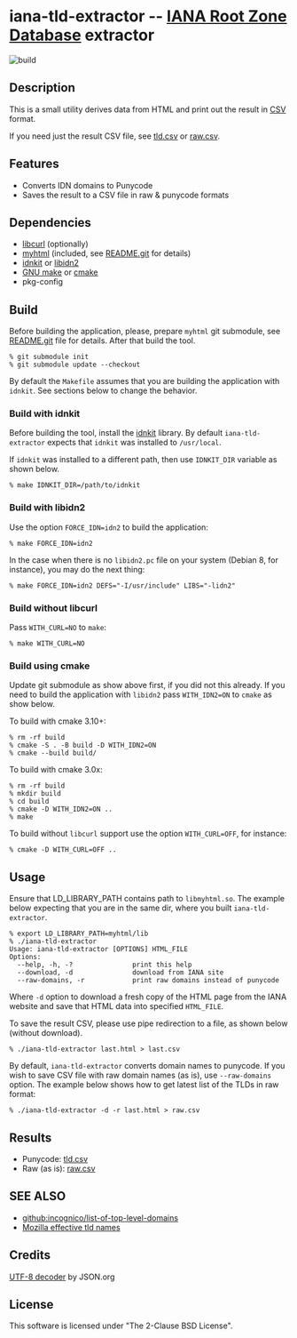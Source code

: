 # iana-tld-extractor -- [IANA Root Zone Database][1] extractor

![build](https://github.com/gh0stwizard/iana-tld-extractor/workflows/build/badge.svg)

## Description

This is a small utility derives data from HTML and print out
the result in [CSV][5] format.

If you need just the result CSV file, see [tld.csv][7] or [raw.csv][13].


## Features

* Converts IDN domains to Punycode
* Saves the result to a CSV file in raw & punycode formats


## Dependencies

* [libcurl][2] (optionally)
* [myhtml][3] (included, see [README.git][9] for details)
* [idnkit][4] or [libidn2][12]
* [GNU make][6] or [cmake][14]
* pkg-config


## Build

Before building the application, please, prepare `myhtml`
git submodule, see [README.git][9] file for details.
After that build the tool.

```
% git submodule init
% git submodule update --checkout
```

By default the `Makefile` assumes that you are building
the application with `idnkit`. See sections below to change
the behavior.


### Build with idnkit

Before building the tool, install the [idnkit][4] library.
By default `iana-tld-extractor` expects that `idnkit` was
installed to `/usr/local`.

If `idnkit` was installed to a different path, then use
`IDNKIT_DIR` variable as shown below.


```
% make IDNKIT_DIR=/path/to/idnkit
```


### Build with libidn2

Use the option `FORCE_IDN=idn2` to build the application:

```
% make FORCE_IDN=idn2
```

In the case when there is no `libidn2.pc` file on your system
(Debian 8, for instance), you may do the next thing:

```
% make FORCE_IDN=idn2 DEFS="-I/usr/include" LIBS="-lidn2"
```


### Build without libcurl

Pass `WITH_CURL=NO` to `make`:

```
% make WITH_CURL=NO
```


### Build using cmake

Update git submodule as show above first, if you did not this already.
If you need to build the application with `libidn2` pass `WITH_IDN2=ON`
to `cmake` as show below.

To build with cmake 3.10+:

```
% rm -rf build
% cmake -S . -B build -D WITH_IDN2=ON
% cmake --build build/
```

To build with cmake 3.0x:

```
% rm -rf build
% mkdir build
% cd build
% cmake -D WITH_IDN2=ON ..
% make
```

To build without `libcurl` support use the option `WITH_CURL=OFF`,
for instance:

```
% cmake -D WITH_CURL=OFF ..
```


## Usage

Ensure that LD_LIBRARY_PATH contains path to `libmyhtml.so`.
The example below expecting that you are in the same dir,
where you built `iana-tld-extractor`.

```
% export LD_LIBRARY_PATH=myhtml/lib
% ./iana-tld-extractor
Usage: iana-tld-extractor [OPTIONS] HTML_FILE
Options:
  --help, -h, -?               print this help
  --download, -d               download from IANA site
  --raw-domains, -r            print raw domains instead of punycode
```

Where `-d` option to download a fresh copy of the HTML page
from the IANA website and save that HTML data into
specified `HTML_FILE`.

To save the result CSV, please use pipe redirection to a file,
as shown below (without download).

```
% ./iana-tld-extractor last.html > last.csv
```

By default, `iana-tld-extractor` converts domain names to punycode.
If you wish to save CSV file with raw domain names (as is), use
`--raw-domains` option. The example below shows how to get latest
list of the TLDs in raw format:

```
% ./iana-tld-extractor -d -r last.html > raw.csv
```


## Results

* Punycode: [tld.csv][7]
* Raw (as is): [raw.csv][13]


## SEE ALSO

* [github:incognico/list-of-top-level-domains][10]
* [Mozilla effective tld names][11]


## Credits

[UTF-8 decoder][8] by JSON.org


## License

This software is licensed under "The 2-Clause BSD License".


[1]: https://www.iana.org/domains/root/db
[2]: https://curl.haxx.se/
[3]: https://github.com/lexborisov/myhtml
[4]: https://jprs.co.jp/idn/index-e.html
[5]: https://en.wikipedia.org/wiki/Comma-separated_values
[6]: https://www.gnu.org/software/make/
[7]: /tld.csv
[8]: http://www.json.org/JSON_checker/
[9]: /README.git
[10]: https://github.com/incognico/list-of-top-level-domains
[11]: http://mxr.mozilla.org/mozilla-central/source/netwerk/dns/effective_tld_names.dat?raw=1
[12]: https://gitlab.com/libidn/libidn2
[13]: /raw.csv
[14]: https://cmake.org/
